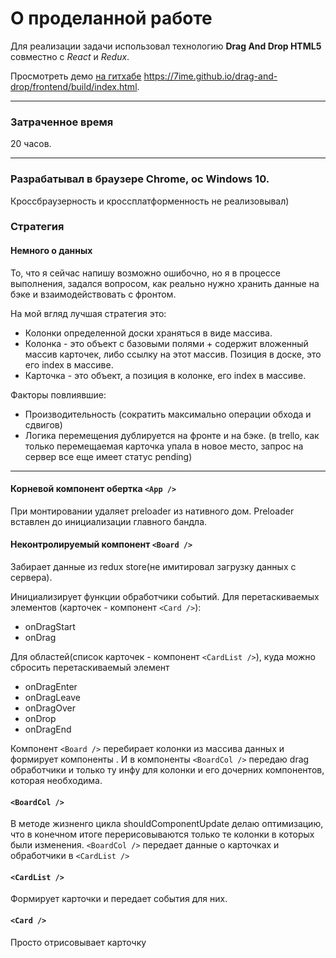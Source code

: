 # О проделанной работе
Для реализации задачи использовал технологию **Drag And Drop HTML5** совместно с *React* и *Redux*.

Просмотреть демо [на гитхабе](https://7ime.github.io/drag-and-drop/frontend/build/index.html "демо") https://7ime.github.io/drag-and-drop/frontend/build/index.html.
***
### Затраченное время 
20 часов.
***
### Разрабатывал в браузере Chrome, ос Windows 10. 
Кроссбраузерность и кроссплатформенность не реализовывал)

### Стратегия

#### Немного о данных
То, что я сейчас напишу возможно ошибочно, но я в процессе выполнения, задался вопросом, как реально нужно хранить данные на бэке и взаимодействовать с фронтом.

На мой вгляд лучшая стратегия это:
 - Колонки определенной доски храняться в виде массива.
 - Колонка - это объект с базовыми полями + содержит вложенный массив карточек, либо ссылку на этот массив. Позиция в доске, это его index в массиве. 
 - Карточка - это объект, а позиция в колонке, его index в массиве.

Факторы повлиявшие:
 - Производительность (сократить максимально операции обхода и сдвигов)
 - Логика перемещения дублируется на фронте и на бэке. (в trello, как только перемещаемая карточка упала в новое место, запрос на сервер все еще имеет статус pending)
***
#### Корневой компонент обертка `<App />`
При монтировании удаляет preloader из нативного дом. Preloader вставлен до инициализации главного бандла.

#### Неконтролируемый компонент `<Board />`
Забирает данные из redux store(не имитировал загрузку данных с сервера).

Инициализирует функции обработчики событий.
Для перетаскиваемых элементов (карточек - компонент `<Card />`):
 - onDragStart
 - onDrag
 
Для областей(список карточек - компонент `<CardList />`), куда можно сбросить перетаскиваемый элемент
 - onDragEnter
 - onDragLeave
 - onDragOver
 - onDrop
 - onDragEnd

Компонент `<Board />` перебирает колонки из массива данных и формирует компоненты <BoardCol />. 
И в компоненты `<BoardCol />` передаю drag обработчики и только ту инфу для колонки и его дочерних компонентов, которая необходима.  
 
#### `<BoardCol />`
В методе жизненго цикла shouldComponentUpdate делаю оптимизацию, что в конечном итоге перерисовываются только те колонки в которых были изменения. 
`<BoardCol />` передает данные о карточках и обработчики в `<CardList />`
 
#### `<CardList />`
Формирует карточки и передает события для них.
 
#### `<Card />`
Просто отрисовывает карточку
 
